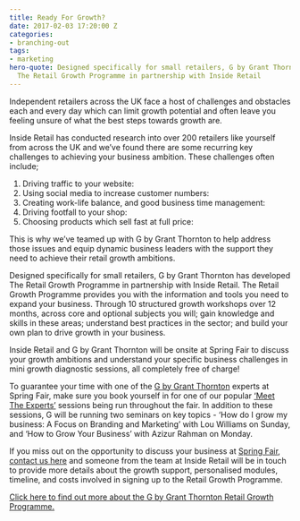 ```yaml
---
title: Ready For Growth?
date: 2017-02-03 17:20:00 Z
categories:
- branching-out
tags:
- marketing
hero-quote: Designed specifically for small retailers, G by Grant Thornton has developed
  The Retail Growth Programme in partnership with Inside Retail
---
```


Independent retailers across the UK face a host of challenges and obstacles each and every day which can limit growth potential and often leave you feeling unsure of what the best steps towards growth are.

Inside Retail has conducted research into over 200 retailers like yourself from across the UK and we’ve found there are some recurring key challenges to achieving your business ambition.  These challenges often include;

1.	Driving traffic to your website:
2.	Using social media to increase customer numbers: 
3.	Creating work-life balance, and good business time management: 
4.	Driving footfall to your shop:
5.	Choosing products which sell fast at full price: 

This is why we’ve teamed up with G by Grant Thornton to help address those issues and equip dynamic business leaders with the support they need to achieve their retail growth ambitions.

Designed specifically for small retailers, G by Grant Thornton has developed The Retail Growth Programme in partnership with Inside Retail. The Retail Growth Programme provides you with the information and tools you need to expand your business. Through 10 structured growth workshops over 12 months, across core and optional subjects you will; gain knowledge and skills in these areas; understand best practices in the sector; and build your own plan to drive growth in your business.

Inside Retail and G by Grant Thornton will be onsite at Spring Fair to discuss your growth ambitions and understand your specific business challenges in mini growth diagnostic sessions, all completely free of charge!

To guarantee your time with one of the [G by Grant Thornton](http://g.grantthornton.co.uk/about-us/) experts at Spring Fair, make sure you book yourself in for one of our popular [‘Meet The Experts’](http://www.springfair.com/Content/Meet-The-Experts-Bookings) sessions being run throughout the fair. In addition to these sessions, G will be running two seminars on key topics - ‘How do I grow my business:  A Focus on Branding and Marketing’ with Lou Williams on Sunday, and ‘How to Grow Your Business’ with Azizur Rahman on Monday.

If you miss out on the opportunity to discuss your business at [Spring Fair](http://www.springfair.com/), [contact us here](http://lp.events.ascential.com/IR-Client-Forms_Grant-Thornton-Page.html) and someone from the team at Inside Retail will be in touch to provide more details about the growth support, personalised modules, timeline, and costs involved in signing up to the Retail Growth Programme.

[Click here to find out more about the G by Grant Thornton Retail Growth Programme.](http://lp.events.ascential.com/IR-Client-Forms_Grant-Thornton-Page.html)


